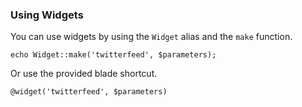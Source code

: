 ### Using Widgets

You can use widgets by using the `Widget` alias and the `make` function.

    echo Widget::make('twitterfeed', $parameters);

Or use the provided blade shortcut.

    @widget('twitterfeed', $parameters)
